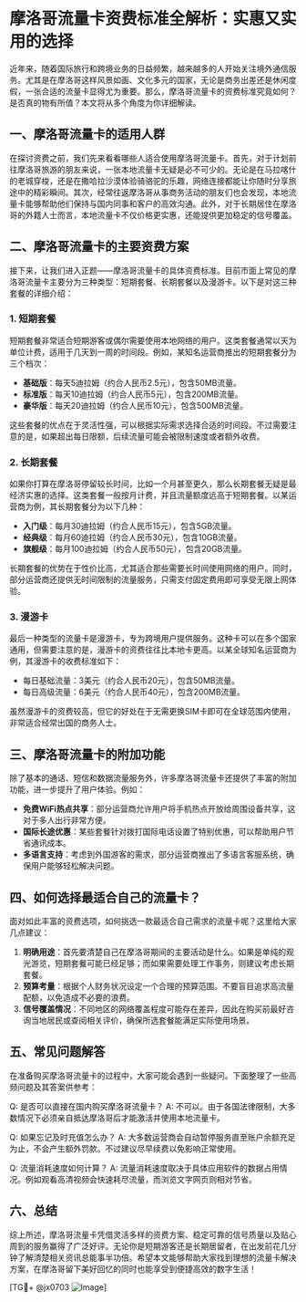 # 摩洛哥流量卡资费标准全解析：实惠又实用的选择

近年来，随着国际旅行和跨境业务的日益频繁，越来越多的人开始关注境外通信服务。尤其是在摩洛哥这样风景如画、文化多元的国家，无论是商务出差还是休闲度假，一张合适的流量卡显得尤为重要。那么，摩洛哥流量卡的资费标准究竟如何？是否真的物有所值？本文将从多个角度为你详细解读。

## 一、摩洛哥流量卡的适用人群

在探讨资费之前，我们先来看看哪些人适合使用摩洛哥流量卡。首先，对于计划前往摩洛哥旅游的朋友来说，一张本地流量卡无疑是必不可少的。无论是在马拉喀什的老城穿梭，还是在撒哈拉沙漠体验骑骆驼的乐趣，网络连接都能让你随时分享旅途中的精彩瞬间。其次，经常往返摩洛哥从事商务活动的朋友们也会发现，本地流量卡能够帮助他们保持与国内同事和客户的高效沟通。此外，对于长期居住在摩洛哥的外籍人士而言，本地流量卡不仅价格更实惠，还能提供更加稳定的信号覆盖。

## 二、摩洛哥流量卡的主要资费方案

接下来，让我们进入正题——摩洛哥流量卡的具体资费标准。目前市面上常见的摩洛哥流量卡主要分为三种类型：短期套餐、长期套餐以及漫游卡。以下是对这三种套餐的详细介绍：

### 1. 短期套餐

短期套餐非常适合短期游客或偶尔需要使用本地网络的用户。这类套餐通常以天为单位计费，适用于几天到一周的时间段。例如，某知名运营商推出的短期套餐分为三个档次：

- **基础版**：每天5迪拉姆（约合人民币2.5元），包含50MB流量。
- **标准版**：每天10迪拉姆（约合人民币5元），包含200MB流量。
- **豪华版**：每天20迪拉姆（约合人民币10元），包含500MB流量。

这些套餐的优点在于灵活性强，可以根据实际需求选择合适的时间段。不过需要注意的是，如果超出每日限额，后续流量可能会被限制速度或者额外收费。

### 2. 长期套餐

如果你打算在摩洛哥停留较长时间，比如一个月甚至更久，那么长期套餐无疑是最经济实惠的选择。这类套餐一般按月计费，并且流量额度远高于短期套餐。以某运营商为例，其长期套餐分为以下几种：

- **入门级**：每月30迪拉姆（约合人民币15元），包含5GB流量。
- **经典级**：每月60迪拉姆（约合人民币30元），包含10GB流量。
- **旗舰级**：每月100迪拉姆（约合人民币50元），包含20GB流量。

长期套餐的优势在于性价比高，尤其适合那些需要长时间使用网络的用户。同时，部分运营商还提供无时间限制的流量服务，只需支付固定费用即可享受无限上网体验。

### 3. 漫游卡

最后一种类型的流量卡是漫游卡，专为跨境用户提供服务。这种卡可以在多个国家通用，但需要注意的是，漫游卡的资费往往比本地卡更高。以某全球知名运营商为例，其漫游卡的收费标准如下：

- 每日基础流量：3美元（约合人民币20元），包含50MB流量。
- 每日高级流量：6美元（约合人民币40元），包含200MB流量。

虽然漫游卡的资费较高，但它的好处在于无需更换SIM卡即可在全球范围内使用，非常适合经常出国的商务人士。

## 三、摩洛哥流量卡的附加功能

除了基本的通话、短信和数据流量服务外，许多摩洛哥流量卡还提供了丰富的附加功能，进一步提升了用户体验。例如：

- **免费WiFi热点共享**：部分运营商允许用户将手机热点开放给周围设备共享，这对于多人出行非常方便。
- **国际长途优惠**：某些套餐针对拨打国际电话设置了特别优惠，可以帮助用户节省通讯成本。
- **多语言支持**：考虑到外国游客的需求，部分运营商推出了多语言客服系统，确保用户能够轻松解决问题。

## 四、如何选择最适合自己的流量卡？

面对如此丰富的资费选项，如何挑选一款最适合自己需求的流量卡呢？这里给大家几点建议：

1. **明确用途**：首先要清楚自己在摩洛哥期间的主要活动是什么。如果是单纯的观光游览，短期套餐可能已经足够；而如果需要处理工作事务，则建议考虑长期套餐。
2. **预算考量**：根据个人财务状况设定一个合理的预算范围。不要盲目追求高流量配额，以免造成不必要的浪费。
3. **信号覆盖情况**：不同地区的网络覆盖程度可能存在差异，因此在购买前最好咨询当地居民或查阅相关评价，确保所选套餐能满足实际使用场景。

## 五、常见问题解答

在准备购买摩洛哥流量卡的过程中，大家可能会遇到一些疑问。下面整理了一些高频问题及其答案供参考：

Q: 是否可以直接在国内购买摩洛哥流量卡？
A: 不可以。由于各国法律限制，大多数情况下必须亲自抵达摩洛哥后才能激活并使用本地流量卡。

Q: 如果忘记及时充值怎么办？
A: 大多数运营商会自动暂停服务直至账户余额充足为止，不会产生额外罚款。不过建议尽早续费以免影响正常使用。

Q: 流量消耗速度如何计算？
A: 流量消耗速度取决于具体应用软件的数据占用情况。例如观看高清视频会快速耗尽流量，而浏览文字网页则相对节省。

## 六、总结

综上所述，摩洛哥流量卡凭借灵活多样的资费方案、稳定可靠的信号质量以及贴心周到的服务赢得了广泛好评。无论你是短期游客还是长期居留者，在出发前花几分钟了解清楚相关资讯总能事半功倍。希望本文能够帮助大家找到理想的流量卡解决方案，在摩洛哥留下美好回忆的同时也能享受到便捷高效的数字生活！

[TG💪+ @jx0703 ![Image](https://github.com/user-attachments/assets/dbca1d08-cadb-493c-b0ec-ad6f7a83f270)]